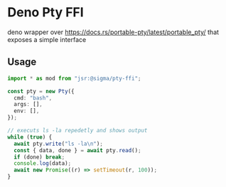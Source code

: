 # Deno Pty FFI

deno wrapper over https://docs.rs/portable-pty/latest/portable_pty/ that exposes
a simple interface

## Usage

```ts
import * as mod from "jsr:@sigma/pty-ffi";

const pty = new Pty({
  cmd: "bash",
  args: [],
  env: [],
});

// executs ls -la repedetly and shows output
while (true) {
  await pty.write("ls -la\n");
  const { data, done } = await pty.read();
  if (done) break;
  console.log(data);
  await new Promise((r) => setTimeout(r, 100));
}
```

